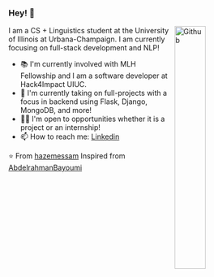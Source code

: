### Hey! 👋

<img width="35%" align="right" alt="Github" src="https://giffiles.alphacoders.com/163/163818.gif" />

I am a CS + Linguistics student at the University of Illinois at Urbana-Champaign. I am currently focusing on full-stack development and NLP!

- 📚 I'm currently involved with MLH Fellowship and I am a software developer at Hack4Impact UIUC.
- 🤔 I'm currently taking on full-projects with a focus in backend using Flask, Django, MongoDB, and more!
- 🙋‍♂️ I'm open to opportunities whether it is a project or an internship!
- 📫 How to reach me: [Linkedin](https://www.linkedin.com/in/leonardo-galindo-frias/)

⭐️ From [hazemessam](https://github.com/hazemessam)
Inspired from [AbdelrahmanBayoumi](https://github.com/abdelrahmanbayoumi)
